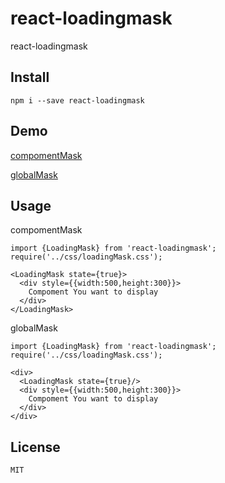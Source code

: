 # react-loadingmask
react-loadingmask

## Install

```
npm i --save react-loadingmask
```

## Demo

[compomentMask](http://skycloud1030.github.io/react-loadingmask/example/compomentMask.html)

[globalMask](http://skycloud1030.github.io/react-loadingmask/example/globalMask.html)

## Usage

compomentMask <br/>
```
import {LoadingMask} from 'react-loadingmask';
require('../css/loadingMask.css');

<LoadingMask state={true}>
  <div style={{width:500,height:300}}>
    Compoment You want to display
  </div>
</LoadingMask>
```

globalMask <br/>
```
import {LoadingMask} from 'react-loadingmask';
require('../css/loadingMask.css');

<div>
  <LoadingMask state={true}/>
  <div style={{width:500,height:300}}>
    Compoment You want to display
  </div>
</div>
```

## License

```
MIT
```
